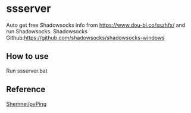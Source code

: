 # ssserver
Auto get free Shadowsocks info from https://www.dou-bi.co/sszhfx/ and run Shadowsocks.
Shadowsocks Github:https://github.com/shadowsocks/shadowsocks-windows
## How to use ##
Run ssserver.bat 

## Reference ##
[Shemnei/pyPing](https://github.com/Shemnei/pyPing "https://github.com/Shemnei/pyPing")